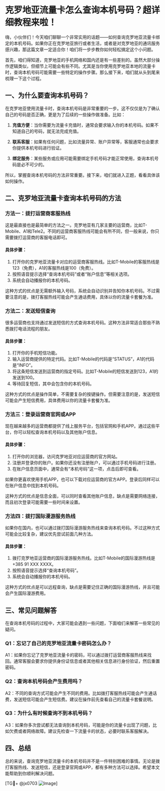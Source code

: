 # 克罗地亚流量卡怎么查询本机号码？超详细教程来啦！

嗨，小伙伴们！今天咱们聊聊一个非常实用的话题——如何查询克罗地亚流量卡绑定的本机号码。如果你正在克罗地亚旅行或者生活，或者是对克罗地亚的通讯服务感兴趣，那这篇文章一定适合你！咱们将一步步教你如何轻松搞定这个小问题。

首先，咱们得知道，克罗地亚的手机网络和国内还是有一些差别的。虽然大部分操作逻辑类似，但细节上可能会有些不同。尤其是当你使用克罗地亚本地的流量卡时，查询本机号码可能需要一些特定的操作步骤。那么接下来，咱们就从头到尾来梳理一下这个过程。

## 一、为什么要查询本机号码？

在克罗地亚使用流量卡时，查询本机号码是非常重要的一步。这不仅仅是为了确认自己的号码是否正确，更是为了后续的一些操作做准备。比如：

1. **充值方便**：当你需要为流量卡充值时，通常会要求输入你的本机号码。如果不知道自己的号码，就无法完成充值。
   
2. **联系客服**：如果有任何问题，比如流量异常、账户异常等，客服通常也会要求你提供本机号码进行验证。

3. **绑定服务**：某些服务或应用可能需要绑定手机号码才能正常使用，查询本机号码是必不可少的。

所以，掌握查询本机号码的方法非常重要。接下来，咱们就进入正题，看看具体该如何操作。

## 二、克罗地亚流量卡查询本机号码的方法

### 方法一：拨打运营商客服热线

这是最直接也是最简单的方法之一。克罗地亚有几家主要的运营商，比如T-Mobile、A1和Tele2。不同的运营商客服热线可能会有所不同，但一般来说，你只需要拨打运营商的客服电话即可。

#### 具体步骤：
1. 打开你的克罗地亚流量卡对应的运营商客服热线。比如T-Mobile的客服热线是123（免费），A1的客服热线是100（免费）。
2. 按照语音提示选择“查询本机号码”或者“账户信息”等相关选项。
3. 系统会自动播报你的本机号码。

这种方式的优点是无需额外输入号码，系统会自动识别并告知你本机号码。不过需要注意的是，拨打客服热线可能会产生通话费用，具体以你的流量卡套餐为准。

### 方法二：发送短信查询

很多运营商也支持通过发送短信的方式查询本机号码。这种方法非常适合那些不熟悉拨打电话流程的朋友。

#### 具体步骤：
1. 打开你的手机短信功能。
2. 输入运营商提供的特定代码。比如T-Mobile的代码是“STATUS”，A1的代码是“INFO”。
3. 将这条短信发送到运营商的指定号码。比如T-Mobile的短信发送到123，A1的发送到100。
4. 等待回复短信，其中会包含你的本机号码。

这种方式的优点是操作简单，不需要复杂的按键操作。但需要注意的是，发送短信可能会产生短信费用，具体费用以你的流量卡套餐为准。

### 方法三：登录运营商官网或APP

现在越来越多的运营商都提供了线上服务平台，包括官网和手机APP。通过这些平台，你可以轻松查询本机号码以及其他账户信息。

#### 具体步骤：
1. 打开你的浏览器，访问克罗地亚对应运营商的官方网站。
2. 注册并登录你的账户。如果你还没有注册账户，可以通过手机号码进行注册。
3. 在账户信息页面中，通常会有“本机号码”这一项，点击后即可查看。

如果你更喜欢使用手机APP，也可以下载对应运营商的官方APP。登录后同样可以在账户信息中找到本机号码。

这种方式的优点是信息全面，可以同时查看其他账户信息，缺点是需要网络连接，而且初次登录可能需要一些时间来设置。

### 方法四：拨打国际漫游服务热线

如果你在国内，也可以通过拨打国际漫游服务热线来查询本机号码。不过这种方式可能会比较复杂，建议优先尝试前面几种方法。

#### 具体步骤：
1. 拨打克罗地亚运营商的国际漫游服务热线。比如T-Mobile的国际漫游热线是+385 91 XXX XXXX。
2. 按照语音提示选择“查询本机号码”。
3. 系统会自动播报你的本机号码。

这种方式的优点是可以远程查询，缺点是需要记住正确的国际漫游热线，并且可能会产生国际漫游费用。

## 三、常见问题解答

在查询本机号码的过程中，大家可能会遇到一些问题，下面咱们来解答一些常见的疑问。

### Q1：忘记了自己的克罗地亚流量卡密码怎么办？

A1：如果你忘记了克罗地亚流量卡的密码，可以通过拨打运营商客服热线来找回。通常客服会要求你提供身份证信息或者其他相关信息进行身份验证，然后重置密码。

### Q2：查询本机号码会产生费用吗？

A2：不同的查询方式可能会产生不同的费用。比如拨打客服热线可能会产生通话费，发送短信可能会产生短信费。建议在操作前先查看自己的流量卡套餐说明。

### Q3：为什么有时候查询不到本机号码？

A3：如果你多次尝试都无法查询到本机号码，可能是你的流量卡出现了问题，比如欠费或者网络故障。建议先检查一下流量卡的状态，必要时联系客服解决。

## 四、总结

总的来说，查询克罗地亚流量卡的本机号码并不是一件特别困难的事情。无论是拨打客服热线、发送短信，还是登录官网或APP，都有多种方法可以选择。希望本文能帮助到你顺利解决问题。

[TG💪+ @jx0703 ![Image](https://github.com/user-attachments/assets/dbca1d08-cadb-493c-b0ec-ad6f7a83f270)]